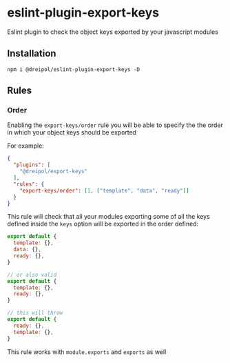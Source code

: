 # eslint-plugin-export-keys

Eslint plugin to check the object keys exported by your javascript modules

## Installation

```shell
npm i @dreipol/eslint-plugin-export-keys -D
```

## Rules

### Order

Enabling the `export-keys/order` rule you will be able to specify the the order in which your object keys should be exported

For example:

```json
{
  "plugins": [
    "@dreipol/export-keys"
  ],
  "rules": {
    "export-keys/order": [1, ["template", "data", "ready"]]
  }
}
```

This rule will check that all your modules exporting some of all the keys defined inside the `keys` option will be exported in the order defined:

```js
export default {
  template: {},
  data: {},
  ready: {},
}

// or also valid
export default {
  template: {},
  ready: {},
}

// this will throw
export default {
  ready: {},
  template: {},
}
```

This rule works with `module.exports` and `exports` as well


